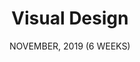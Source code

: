 ---
title: "Visual Design"
date: "NOVEMBER, 2019 (6 WEEKS)"
team: "Team: 1"
desc: "This page is under construction. Come back soon!"
square: ./pacifier/coverImageIpacfier.png
order: 7
worktype: "notux"
content: "index"
---